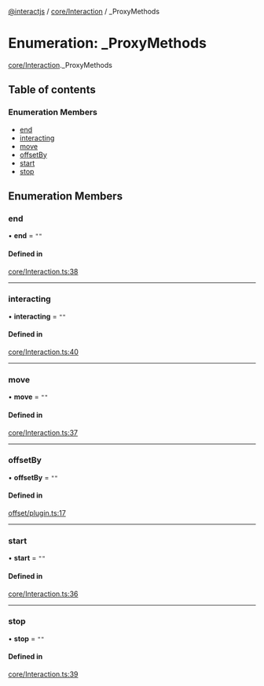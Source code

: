 [@interactjs](../README.md) / [core/Interaction](../modules/core_Interaction.md) / \_ProxyMethods

# Enumeration: \_ProxyMethods

[core/Interaction](../modules/core_Interaction.md)._ProxyMethods

## Table of contents

### Enumeration Members

- [end](core_Interaction._ProxyMethods.md#end)
- [interacting](core_Interaction._ProxyMethods.md#interacting)
- [move](core_Interaction._ProxyMethods.md#move)
- [offsetBy](core_Interaction._ProxyMethods.md#offsetby)
- [start](core_Interaction._ProxyMethods.md#start)
- [stop](core_Interaction._ProxyMethods.md#stop)

## Enumeration Members

### end

• **end** = ``""``

#### Defined in

[core/Interaction.ts:38](https://github.com/taye/interact.js/blob/5ca9fe72/packages/@interactjs/core/Interaction.ts#L38)

___

### interacting

• **interacting** = ``""``

#### Defined in

[core/Interaction.ts:40](https://github.com/taye/interact.js/blob/5ca9fe72/packages/@interactjs/core/Interaction.ts#L40)

___

### move

• **move** = ``""``

#### Defined in

[core/Interaction.ts:37](https://github.com/taye/interact.js/blob/5ca9fe72/packages/@interactjs/core/Interaction.ts#L37)

___

### offsetBy

• **offsetBy** = ``""``

#### Defined in

[offset/plugin.ts:17](https://github.com/taye/interact.js/blob/5ca9fe72/packages/@interactjs/offset/plugin.ts#L17)

___

### start

• **start** = ``""``

#### Defined in

[core/Interaction.ts:36](https://github.com/taye/interact.js/blob/5ca9fe72/packages/@interactjs/core/Interaction.ts#L36)

___

### stop

• **stop** = ``""``

#### Defined in

[core/Interaction.ts:39](https://github.com/taye/interact.js/blob/5ca9fe72/packages/@interactjs/core/Interaction.ts#L39)
